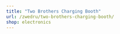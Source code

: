 ```yaml
---
title: "Two Brothers Charging Booth"
url: /zwedru/two-brothers-charging-booth/
shop: electronics
---
```

